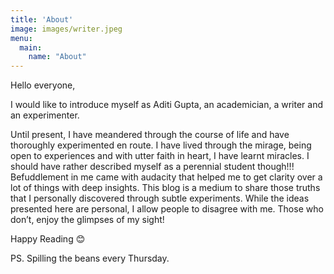 ```yaml
---
title: 'About'
image: images/writer.jpeg
menu:
  main:
    name: "About"
---
```


Hello everyone,

I would like to introduce myself as Aditi Gupta, an academician, a writer and an experimenter.

Until present, I have meandered through the course of life and have thoroughly experimented en route. 
I have lived through the mirage, being open to experiences and with utter faith in heart, I have learnt miracles. 
I should have rather described myself as a perennial student though!!! 
Befuddlement in me came with audacity that helped me to get clarity over a lot of things with deep insights. 
This blog is a medium to share those truths that I personally discovered through subtle experiments. 
While the ideas presented here are personal, I allow people to disagree with me. 
Those who don’t, enjoy the glimpses of my sight!

Happy Reading 😊

PS. Spilling the beans every Thursday.
